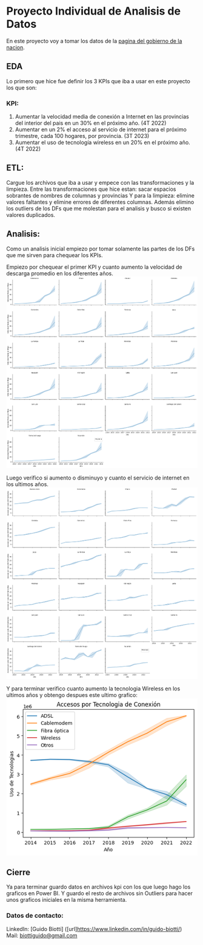 # Proyecto Individual de Analisis de Datos  

En este proyecto voy a tomar los datos de la [pagina del gobierno de la nacion]([url](https://indicadores.enacom.gob.ar/datos-abiertos)).

## EDA

Lo primero que hice fue definir los 3 KPIs que iba a usar en este proyecto los que son:

### KPI:

1. Aumentar la velocidad media de conexión a Internet en las provincias del interior del pais en un 30% en el próximo año. (4T 2022)
2. Aumentar en un 2% el acceso al servicio de internet para el próximo trimestre, cada 100 hogares, por provincia. (3T 2023)
3. Aumentar el uso de tecnología wireless en un 20% en el próximo año. (4T 2022)

 ## ETL:
 Cargue los archivos que iba a usar y empece con las transformaciones y la limpieza.
 Entre las transformaciones que hice estan: sacar espacios sobrantes de nombres de columnas y provincias
 Y para la limpieza: elimine valores faltantes y elimine errores de diferentes columnas.
 Además elimino los outliers de los DFs que me molestan para el analisis y busco si existen valores duplicados.

 ## Analisis:
 Como un analisis inicial empiezo por tomar solamente las partes de los DFs que me sirven para chequear los KPIs.  

 Empiezo por chequear el primer KPI y cuanto aumento la velocidad de descarga promedio en los diferentes años.  
 ![](/output/Vel_prov.png)

 Luego verifico si aumento o disminuyo y cuanto el servicio de internet en los ultimos años.  
 ![](/output/acceso_internet.png)

 Y para terminar verifico cuanto aumento la tecnologia Wireless en los ultimos años y obtengo despues este ultimo grafico:  
 ![](output/acceso_tecnologias.png)

 ## Cierre
 Ya para terminar guardo datos en archivos kpi con los que luego hago los graficos en Power BI.
 Y guardo el resto de archivos sin Outliers para hacer unos graficos iniciales en la misma herramienta.

 ### Datos de contacto:
 LinkedIn: [Guido Biotti] ([url]https://www.linkedin.com/in/guido-biotti/)  
 Mail: biottiguido@gmail.com
